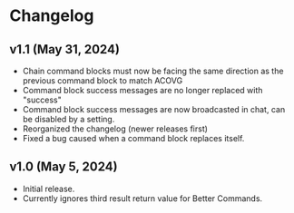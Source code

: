 # Changelog

## v1.1 (May 31, 2024)
* Chain command blocks must now be facing the same direction as the previous command block to match ACOVG
* Command block success messages are no longer replaced with "success"
* Command block success messages are now broadcasted in chat, can be disabled by a setting.
* Reorganized the changelog (newer releases first)
* Fixed a bug caused when a command block replaces itself.

## v1.0 (May 5, 2024)
* Initial release.
* Currently ignores third result return value for Better Commands.